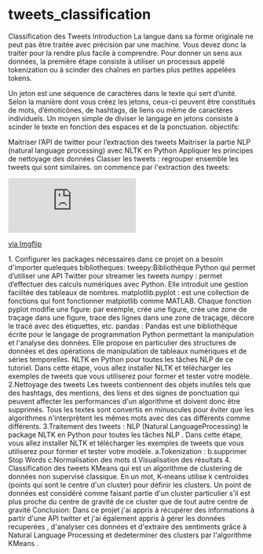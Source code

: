# tweets_classification
Classification des Tweets
Introduction
La langue dans sa forme originale ne peut pas être traitée avec précision par une machine. Vous devez donc la traiter pour la rendre plus facile à comprendre. Pour donner un sens aux données, la première étape consiste à utiliser un processus appelé tokenization ou à scinder des chaînes en parties plus petites appelées tokens.

Un jeton est une séquence de caractères dans le texte qui sert d’unité. Selon la manière dont vous créez les jetons, ceux-ci peuvent être constitués de mots, d’émoticônes, de hashtags, de liens ou même de caractères individuels. Un moyen simple de diviser le langage en jetons consiste à scinder le texte en fonction des espaces et de la ponctuation.
objectifs:

Maitriser l’API de twitter pour l’extraction des tweets
Maitriser la partie NLP (natural language processing) avec NLTK en Python
Appliquer les principes de nettoyage des données
Classer les tweets : regrouper ensemble les tweets qui sont similaires.
on commence par l'extraction des tweets:
<div style="width:260px;max-width:100%;"><div style="height:0;padding-bottom:42.69%;position:relative;"><iframe width="260" height="111" style="position:absolute;top:0;left:0;width:100%;height:100%;" frameBorder="0" src="https://imgflip.com/embed/4qxyog"></iframe></div><p><a href="https://imgflip.com/gif/4qxyog">via Imgflip</a></p></div>
1. Configurer les packages nécessaires
dans ce projet on a besoin d'importer queleques bibliotheques:
tweepy:Bibliothèque Python qui permet d’utiliser une API Twitter pour streamer les tweets
 numpy : permet d’effectuer des calculs numériques avec Python. Elle introduit une gestion facilitée des tableaux de nombres.
 matplotlib.pyplot : est une collection de fonctions qui font fonctionner matplotlib comme MATLAB. Chaque fonction pyplot modifie une figure: par exemple, crée une figure, crée une zone de traçage dans une figure, trace des lignes dans une zone de traçage, décore le tracé avec des étiquettes, etc.
pandas : Pandas est une bibliothèque écrite pour le langage de programmation Python permettant la manipulation et l'analyse des données. Elle propose en particulier des structures de données et des opérations de manipulation de tableaux numériques et de séries temporelles.
NLTK en Python pour toutes les tâches NLP de ce tutoriel. Dans cette étape, vous allez installer NLTK et télécharger les exemples de tweets que vous utiliserez pour former et tester votre modèle.
2.Nettoyage des tweets
Les tweets contiennent des objets inutiles tels que des hashtags, des mentions, des liens et des signes de ponctuation qui peuvent affecter les performances d'un algorithme et doivent donc être supprimés. Tous les textes sont convertis en minuscules pour éviter que les algorithmes n'interprètent les mêmes mots avec des cas différents comme différents.
3.Traitement des tweets : NLP (Natural LanguageProcessing)
le package NLTK en Python pour toutes les tâches NLP . Dans cette étape, vous allez installer NLTK et télécharger les exemples de tweets que vous utiliserez pour former et tester votre modèle.
a.Tokenization :
b.supprimer Stop Words
c.Normalisation des mots
d.Visualisation des résultats
4. Classification des tweets
KMeans qui est un algorithme de clustering de données non supervisé classique. En un mot, K-means utilise k centroïdes (points qui sont le centre d'un cluster) pour définir les clusters. Un point de données est considéré comme faisant partie d'un cluster particulier s'il est plus proche du centre de gravité de ce cluster que de tout autre centre de gravité
Conclusion:
Dans ce projet j'ai appris à récupérer des informations à partir d'une API twitter et j'ai également appris à gérer les données recuperées , d'analyser ces données et d'extraire  des sentiments grâce à Natural Language Processing et dedeterminer des clusters par l'algorithme KMeans .
